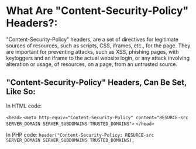 # What Are "Content-Security-Policy" Headers?:
"Content-Security-Policy" headers, are a set of directives for legitimate sources of resources, such as scripts, CSS, iframes, etc., for the page.
They are important for preventing attacks, such as XSS, phishing pages, with keyloggers and an iframe to the actual website login, or any attack involving alteration or usage, of resources, on a page, from an untrusted source.

## "Content-Security-Policy" Headers, Can Be Set, Like So:
In HTML code:

`<head>`
`<meta http-equiv="Content-Security-Policy" content="RESURCE-src SERVER_DOMAIN SERVER_SUBDOMAINS TRUSTED_DOMAINS">`
`</head>`

In PHP code:
`header("Content-Security-Policy: RESURCE-src SERVER_DOMAIN SERVER_SUBDOMAINS TRUSTED_DOMAINS);`

